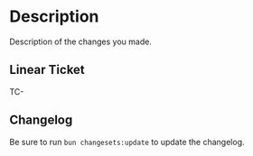 # Description

Description of the changes you made.

## Linear Ticket

TC-

## Changelog

Be sure to run `bun changesets:update` to update the changelog.